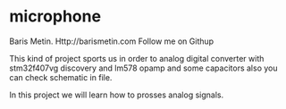 # microphone

Baris Metin.
Http://barismetin.com
Follow me on Githup 

This kind of project sports us in order to analog digital converter with stm32f407vg discovery and lm578 opamp and some capacitors also you can check schematic in file.

In this project we will learn how to prosses analog signals.

